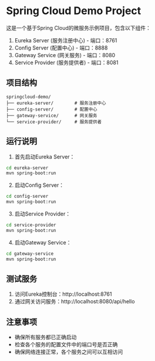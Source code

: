 # Spring Cloud Demo Project

这是一个基于Spring Cloud的微服务示例项目，包含以下组件：

1. Eureka Server (服务注册中心) - 端口：8761
2. Config Server (配置中心) - 端口：8888
3. Gateway Service (网关服务) - 端口：8080
4. Service Provider (服务提供者) - 端口：8081

## 项目结构

```
springcloud-demo/
├── eureka-server/        # 服务注册中心
├── config-server/        # 配置中心
├── gateway-service/      # 网关服务
└── service-provider/     # 服务提供者
```

## 运行说明

1. 首先启动Eureka Server：
```bash
cd eureka-server
mvn spring-boot:run
```

2. 启动Config Server：
```bash
cd config-server
mvn spring-boot:run
```

3. 启动Service Provider：
```bash
cd service-provider
mvn spring-boot:run
```

4. 启动Gateway Service：
```bash
cd gateway-service
mvn spring-boot:run
```

## 测试服务

1. 访问Eureka控制台：http://localhost:8761
2. 通过网关访问服务：http://localhost:8080/api/hello

## 注意事项

- 确保所有服务都已正确启动
- 检查各个服务的配置文件中的端口号是否正确
- 确保网络连接正常，各个服务之间可以互相访问 
